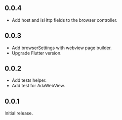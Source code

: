 ## 0.0.4

- Add host and isHttp fields to the browser controller.

## 0.0.3

- Add browserSettings with webview page builder.
- Upgrade Flutter version.

## 0.0.2

- Add tests helper.
- Add test for AdaWebView.

## 0.0.1

Initial release.
